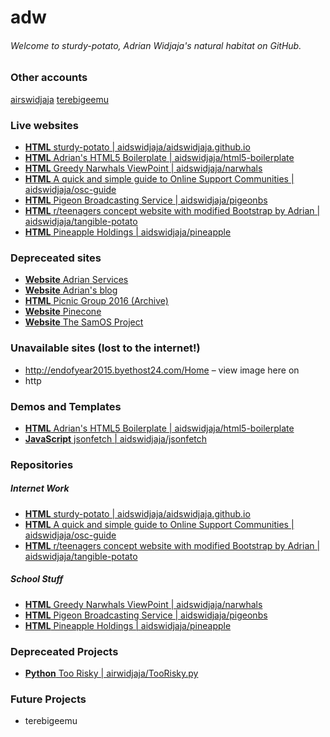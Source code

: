 # adw
###### Welcome to sturdy-potato, Adrian Widjaja's natural habitat on GitHub.

### Other accounts 

[airswidjaja](https://github.com/airswidjaja)
[terebigeemu](https://github.com/terebigeemu)

### Live websites

* [**HTML** sturdy-potato | aidswidjaja/aidswidjaja.github.io](https://aidswidjaja.github.io)
* [**HTML** Adrian's HTML5 Boilerplate | aidswidjaja/html5-boilerplate](https://adw-boilerplate.netlify.com)
* [**HTML** Greedy Narwhals ViewPoint | aidswidjaja/narwhals](https://aidswidjaja.github.io/narwhals)
* [**HTML** A quick and simple guide to Online Support Communities | aidswidjaja/osc-guide](https://aidswidjaja.github.io/osc-guide)
* [**HTML** Pigeon Broadcasting Service | aidswidjaja/pigeonbs](https://aidswidjaja.github.io/pigeonbs)
* [**HTML** r/teenagers concept website with modified Bootstrap by Adrian | aidswidjaja/tangible-potato](https://aidswidjaja.github.io/tangible-potato)
* [**HTML** Pineapple Holdings | aidswidjaja/pineapple](https://aidswidjaja.github.io/pineapple)

### Depreceated sites

* [**Website** Adrian Services](http://adrianservices.weebly.com/)
* [**Website** Adrian's blog](http://blogspotadrian.weebly.com/)
* [**HTML** Picnic Group 2016 (Archive)](https://web.archive.org/web/20161110202519/http://picnic-group.000webhostapp.com/)
* [**Website** Pinecone](http://pineconereads.weebly.com/)
* [**Website** The SamOS Project](https://samosdevelopment.wordpress.com/)

### Unavailable sites (lost to the internet!)

* http://endofyear2015.byethost24.com/Home – view image here on 
* http


### Demos and Templates

* [**HTML** Adrian's HTML5 Boilerplate | aidswidjaja/html5-boilerplate](https://github.com/aidswidjaja/html5-boilerplate)
* [**JavaScript** jsonfetch | aidswidjaja/jsonfetch](https://github.com/aidswidjaja/jsonfetch)

### Repositories

##### Internet Work

* [**HTML** sturdy-potato | aidswidjaja/aidswidjaja.github.io](https://github.com/aidswidjaja/aidswidjaja.github.io)
* [**HTML** A quick and simple guide to Online Support Communities | aidswidjaja/osc-guide](https://github.com/aidswidjaja/osc-guide)
* [**HTML** r/teenagers concept website with modified Bootstrap by Adrian | aidswidjaja/tangible-potato](https://github.com/aidswidjaja/tangible-potato)

##### School Stuff

* [**HTML** Greedy Narwhals ViewPoint | aidswidjaja/narwhals](https://github.com/aidswidjaja/narwhals)
* [**HTML** Pigeon Broadcasting Service | aidswidjaja/pigeonbs](https://github.com/aidswidjaja/pigeonbs)
* [**HTML** Pineapple Holdings | aidswidjaja/pineapple](https://github.com/aidswidjaja/pineapple)

### Depreceated Projects

* [**Python** Too Risky | airwidjaja/TooRisky.py](https://github.com/airswidjaja/TooRisky.py)

### Future Projects

* terebigeemu
